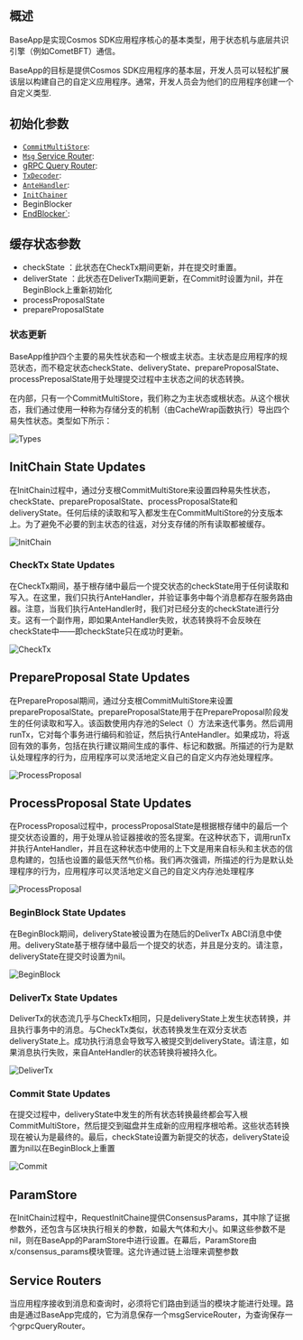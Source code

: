 ## 概述

BaseApp是实现Cosmos SDK应用程序核心的基本类型，用于状态机与底层共识引擎（例如CometBFT）通信。

BaseApp的目标是提供Cosmos SDK应用程序的基本层，开发人员可以轻松扩展该层以构建自己的自定义应用程序。通常，开发人员会为他们的应用程序创建一个自定义类型.

## 初始化参数

- [`CommitMultiStore`](https://docs.cosmos.network/main/core/store#commitmultistore):
- [`Msg` Service Router](https://docs.cosmos.network/main/core/baseapp#msg-service-router): 
- [gRPC Query Router](https://docs.cosmos.network/main/core/baseapp#grpc-query-router): 
- [`TxDecoder`](https://pkg.go.dev/github.com/cosmos/cosmos-sdk/types#TxDecoder): 
- [`AnteHandler`](https://docs.cosmos.network/main/core/baseapp#antehandler): 
- [`InitChainer`](https://docs.cosmos.network/main/basics/app-anatomy#initchainer)
-  BeginBlocker
- [EndBlocker`](https://docs.cosmos.network/main/basics/app-anatomy#beginblocker-and-endblocker):

## 缓存状态参数

- checkState ：此状态在CheckTx期间更新，并在提交时重置。
- deliverState ：此状态在DeliverTx期间更新，在Commit时设置为nil，并在BeginBlock上重新初始化
- processProposalState
- prepareProposalState

### 状态更新

BaseApp维护四个主要的易失性状态和一个根或主状态。主状态是应用程序的规范状态，而不稳定状态checkState、deliveryState、prepareProposalState、processPreposalState用于处理提交过程中主状态之间的状态转换。

在内部，只有一个CommitMultiStore，我们称之为主状态或根状态。从这个根状态，我们通过使用一种称为存储分支的机制（由CacheWrap函数执行）导出四个易失性状态。类型如下所示：

![Types](https://docs.cosmos.network/assets/images/baseapp_state-c6660bdfda8fa3aeb44239780b465ecc.png)

## InitChain State Updates

在InitChain过程中，通过分支根CommitMultiStore来设置四种易失性状态，checkState、prepareProposalState、processProposalState和deliveryState。任何后续的读取和写入都发生在CommitMultiStore的分支版本上。为了避免不必要的到主状态的往返，对分支存储的所有读取都被缓存。

![InitChain](https://docs.cosmos.network/assets/images/baseapp_state-initchain-62da1a79d5dd67a6d1ab07f2805040da.png)

### CheckTx State Updates

在CheckTx期间，基于根存储中最后一个提交状态的checkState用于任何读取和写入。在这里，我们只执行AnteHandler，并验证事务中每个消息都存在服务路由器。注意，当我们执行AnteHandler时，我们对已经分支的checkState进行分支。这有一个副作用，即如果AnteHandler失败，状态转换将不会反映在checkState中——即checkState只在成功时更新。

![CheckTx](https://docs.cosmos.network/assets/images/baseapp_state-checktx-5bb98c17c37b2b93e98cc681b6c1c9d6.png)

## PrepareProposal State Updates

在PrepareProposal期间，通过分支根CommitMultiStore来设置prepareProposalState。prepareProposalState用于在PrepareProposal阶段发生的任何读取和写入。该函数使用内存池的Select（）方法来迭代事务。然后调用runTx，它对每个事务进行编码和验证，然后执行AnteHandler。如果成功，将返回有效的事务，包括在执行建议期间生成的事件、标记和数据。所描述的行为是默认处理程序的行为，应用程序可以灵活地定义自己的自定义内存池处理程序。

![ProcessProposal](https://docs.cosmos.network/assets/images/baseapp_state-prepareproposal-bc5c8099ad94b823c376d1bde26d584a.png)

## ProcessProposal State Updates

在ProcessProposal过程中，processProposalState是根据根存储中的最后一个提交状态设置的，用于处理从验证器接收的签名提案。在这种状态下，调用runTx并执行AnteHandler，并且在这种状态中使用的上下文是用来自标头和主状态的信息构建的，包括也设置的最低天然气价格。我们再次强调，所描述的行为是默认处理程序的行为，应用程序可以灵活地定义自己的自定义内存池处理程序

![ProcessProposal](https://docs.cosmos.network/assets/images/baseapp_state-processproposal-486265a078da51c6f72ce7248e8021b3.png)

### BeginBlock State Updates

在BeginBlock期间，deliveryState被设置为在随后的DeliverTx ABCI消息中使用。deliveryState基于根存储中最后一个提交的状态，并且是分支的。请注意，deliveryState在提交时设置为nil。

![BeginBlock](https://docs.cosmos.network/assets/images/baseapp_state-begin_block-dfbb5abb42a34744e7fe08df2f8d01e2.png)

### DeliverTx State Updates

DeliverTx的状态流几乎与CheckTx相同，只是deliveryState上发生状态转换，并且执行事务中的消息。与CheckTx类似，状态转换发生在双分支状态deliveryState上。成功执行消息会导致写入被提交到deliveryState。请注意，如果消息执行失败，来自AnteHandler的状态转换将被持久化。

![DeliverTx](https://docs.cosmos.network/assets/images/baseapp_state-deliver_tx-5999f54501aa641d0c0a93279561f956.png)

### Commit State Updates

在提交过程中，deliveryState中发生的所有状态转换最终都会写入根CommitMultiStore，然后提交到磁盘并生成新的应用程序根哈希。这些状态转换现在被认为是最终的。最后，checkState设置为新提交的状态，deliveryState设置为nil以在BeginBlock上重置

![Commit](https://docs.cosmos.network/assets/images/baseapp_state-commit-247373784511c1db3ed2175551b22abb.png)

## ParamStore

在InitChain过程中，RequestInitChaine提供ConsensusParams，其中除了证据参数外，还包含与区块执行相关的参数，如最大气体和大小。如果这些参数不是nil，则在BaseApp的ParamStore中进行设置。在幕后，ParamStore由x/consensus_params模块管理。这允许通过链上治理来调整参数

## Service Routers

当应用程序接收到消息和查询时，必须将它们路由到适当的模块才能进行处理。路由是通过BaseApp完成的，它为消息保存一个msgServiceRouter，为查询保存一个grpcQueryRouter。

